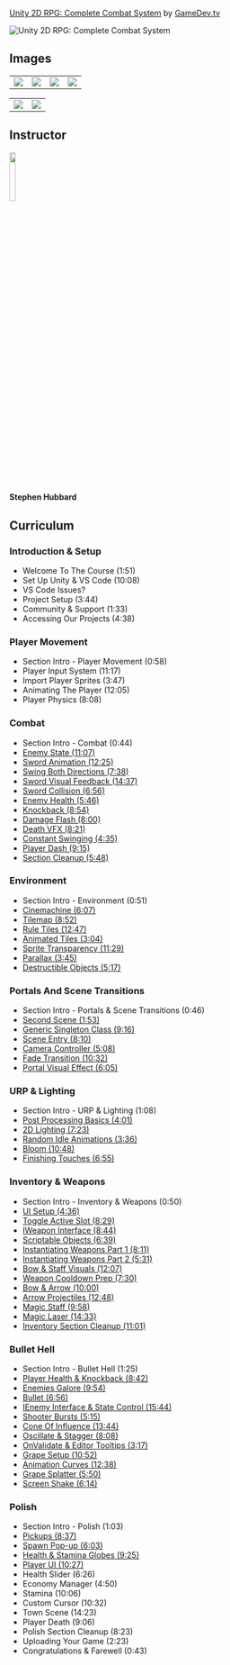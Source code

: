 [Unity 2D RPG: Complete Combat System](https://www.gamedev.tv/p/unity-2d-rpg-combat)
by [GameDev.tv](https://www.gamedev.tv)

![Unity 2D RPG: Complete Combat System](https://cdn.filestackcontent.com/uVFETbJaQ6my43PerpgZ)


## Images
<table>
    <tr>
        <td><img src="https://www.filepicker.io/api/file/Ov3HSDTNi1Qxo2tGOkAt" /></td>
        <td><img src="https://www.filepicker.io/api/file/NmUWdmCJTQu4S1IpFf8g" /></td>
        <td><img src="https://www.filepicker.io/api/file/oMWvozTeXY1B3LdKTXQS" /></td>
        <td><img src="https://www.filepicker.io/api/file/r3zjWqWRRxGoP8NlQXHH" /></td>
    </tr>
</table>

<table>
    <tr>
        <td><img src="https://www.filepicker.io/api/file/qfRROH6cRZa8UpYo85Vd" /></td>
        <td><img src="https://www.filepicker.io/api/file/4OnXrQpCSi2Ny3xybchA" /></td>
    </tr>
</table>

## Instructor
<img src="https://www.filepicker.io/api/file/RF2tbC4kSReyIy0Bnhyx" width="15%" />
<h4>Stephen Hubbard</h4>

## Curriculum
### Introduction & Setup
- Welcome To The Course (1:51)
- Set Up Unity & VS Code (10:08)
- VS Code Issues?
- Project Setup (3:44)
- Community & Support (1:33)
- Accessing Our Projects (4:38)

### Player Movement
- Section Intro - Player Movement (0:58)
- Player Input System (11:17)
- Import Player Sprites (3:47)
- Animating The Player (12:05)
- Player Physics (8:08)

### Combat
- Section Intro - Combat (0:44)
- [Enemy State (11:07)](https://github.com/aaronmsimon/unity-gamedevtv-2drpg-combatsys/commit/ae5a5a1b3af1e17f7b43b357fd0816482cc53e68)
- [Sword Animation (12:25)](https://github.com/aaronmsimon/unity-gamedevtv-2drpg-combatsys/commit/97fe4bd4f349e44d6e08ab1cbd51874a6d56ae42)
- [Swing Both Directions (7:38)](https://github.com/aaronmsimon/unity-gamedevtv-2drpg-combatsys/commit/4f3a7d5fe919e38d108632d7a029a1fcd5066c50)
- [Sword Visual Feedback (14:37)](https://github.com/aaronmsimon/unity-gamedevtv-2drpg-combatsys/commit/d65399941f9b462ca8963309648ffc3e3332ef71)
- [Sword Collision (6:56)](https://github.com/aaronmsimon/unity-gamedevtv-2drpg-combatsys/commit/47b20cf5a0ce1190b33dc32237325235e2682673)
- [Enemy Health (5:46)](https://github.com/aaronmsimon/unity-gamedevtv-2drpg-combatsys/commit/1c355f2e982892c469d052cfc1bd9e3b493d6e35)
- [Knockback (8:54)](https://github.com/aaronmsimon/unity-gamedevtv-2drpg-combatsys/commit/fc90a581de8d512e9a8f64210f40ff09fcd6e884)
- [Damage Flash (8:00)](https://github.com/aaronmsimon/unity-gamedevtv-2drpg-combatsys/commit/225d00003cb21e411e3da6a91de333799e20409c)
- [Death VFX (8:21)](https://github.com/aaronmsimon/unity-gamedevtv-2drpg-combatsys/commit/ac8fe1498a1d60a98aa464aae4b6cd125a464d59)
- [Constant Swinging (4:35)](https://github.com/aaronmsimon/unity-gamedevtv-2drpg-combatsys/commit/bcfc9e31f0437cd5f3b6bfb8bce29226ba61a6be0)
- [Player Dash (9:15)](https://github.com/aaronmsimon/unity-gamedevtv-2drpg-combatsys/commit/c404c2e77193e6ea07a6f4db25789bf67de0230c)
- [Section Cleanup (5:48)](https://github.com/aaronmsimon/unity-gamedevtv-2drpg-combatsys/commit/74d88a467fbb85b0d26d34ae1e1f015ed8779d80)

### Environment
- Section Intro - Environment (0:51)
- [Cinemachine (6:07)](https://github.com/aaronmsimon/unity-gamedevtv-2drpg-combatsys/commit/290d509646d64393edad47b412bc8abb8a51574d)
- [Tilemap (8:52)](https://github.com/aaronmsimon/unity-gamedevtv-2drpg-combatsys/commit/67170193803c12709202a3fa16a122456316c1ba)
- [Rule Tiles (12:47)](https://github.com/aaronmsimon/unity-gamedevtv-2drpg-combatsys/commit/0233cfbf300ea296aa5b6c4c7c0c26576d4cb371)
- [Animated Tiles (3:04)](https://github.com/aaronmsimon/unity-gamedevtv-2drpg-combatsys/commit/c030b64ecf6b9c4f945dea53b1ccf54fca5b9850)
- [Sprite Transparency (11:29)](https://github.com/aaronmsimon/unity-gamedevtv-2drpg-combatsys/commit/2050ee2891271d23ea5e4e9bfad6134d91e813e3)
- [Parallax (3:45)](https://github.com/aaronmsimon/unity-gamedevtv-2drpg-combatsys/commit/f23a06fdf8d5bff1e198c771d072440ce1e956d6)
- [Destructible Objects (5:17)](https://github.com/aaronmsimon/unity-gamedevtv-2drpg-combatsys/commit/e48c021918adb468b9dc8890b5adf62abd49991c)

### Portals And Scene Transitions
- Section Intro - Portals & Scene Transitions (0:46)
- [Second Scene (1:53)](https://github.com/aaronmsimon/unity-gamedevtv-2drpg-combatsys/commit/30a62ef36df5ce9a6eb4ff06bfb6beb020488d53)
- [Generic Singleton Class (9:16)](https://github.com/aaronmsimon/unity-gamedevtv-2drpg-combatsys/commit/80132a0615d5b6b27f07a55fc1f593a48899caa6)
- [Scene Entry (8:10)](https://github.com/aaronmsimon/unity-gamedevtv-2drpg-combatsys/commit/c6448aaf06b82ccf82575d527b9f2dd9e0c0798a)
- [Camera Controller (5:08)](https://github.com/aaronmsimon/unity-gamedevtv-2drpg-combatsys/commit/dff40da7642057e541ac585113ed60d1dd937856)
- [Fade Transition (10:32)](https://github.com/aaronmsimon/unity-gamedevtv-2drpg-combatsys/commit/1b18d0f4169f7d3514d10cf7da43c5d31c46866f)
- [Portal Visual Effect (6:05)](https://github.com/aaronmsimon/unity-gamedevtv-2drpg-combatsys/commit/b2f4b53931ca463c4ef5dac9ae172eed119acf2a)

### URP & Lighting
- Section Intro - URP & Lighting (1:08)
- [Post Processing Basics (4:01)](https://github.com/aaronmsimon/unity-gamedevtv-2drpg-combatsys/commit/8d6b18da5b1c6717e36088a1b6a5915489a00ac4)
- [2D Lighting (7:23)](https://github.com/aaronmsimon/unity-gamedevtv-2drpg-combatsys/commit/4220a16bdf8331a0dfbd6d70e910d3d0b8f73499)
- [Random Idle Animations (3:36)](https://github.com/aaronmsimon/unity-gamedevtv-2drpg-combatsys/commit/f24d193a22177141b721a1c2685c01a644e35d0f)
- [Bloom (10:48)](https://github.com/aaronmsimon/unity-gamedevtv-2drpg-combatsys/commit/c64c97b523025324cf575df3dadab533a4676e0e)
- [Finishing Touches (6:55)](https://github.com/aaronmsimon/unity-gamedevtv-2drpg-combatsys/commit/551ca35e080fce97faf38d7c05a4e620ab599bf7)

### Inventory & Weapons
- Section Intro - Inventory & Weapons (0:50)
- [UI Setup (4:36)](https://github.com/aaronmsimon/unity-gamedevtv-2drpg-combatsys/commit/83d0d6681e8ed8934d8f01aee40ac57356461e78)
- [Toggle Active Slot (8:29)](https://github.com/aaronmsimon/unity-gamedevtv-2drpg-combatsys/commit/2d9fe89338fba936b8e13b773f906f46db6420cb)
- [IWeapon Interface (8:44)](https://github.com/aaronmsimon/unity-gamedevtv-2drpg-combatsys/commit/e264c1f0c2da4380ef65f9fa774525bbf42435d3)
- [Scriptable Objects (6:39)](https://github.com/aaronmsimon/unity-gamedevtv-2drpg-combatsys/commit/3649bb3a92244cbd5c6e7f8ba5598ad129e8f036)
- [Instantiating Weapons Part 1 (8:11)](https://github.com/aaronmsimon/unity-gamedevtv-2drpg-combatsys/commit/bb00268c0fd12e2a7d72526c3af63619dbff5729)
- [Instantiating Weapons Part 2 (5:31)](https://github.com/aaronmsimon/unity-gamedevtv-2drpg-combatsys/commit/acf92431d4ff43acacc9344f8b71276c05b4cb40)
- [Bow & Staff Visuals (12:07)](https://github.com/aaronmsimon/unity-gamedevtv-2drpg-combatsys/commit/56e602c945bb4f08561a6ead9f3223ec53e9ed08)
- [Weapon Cooldown Prep (7:30)](https://github.com/aaronmsimon/unity-gamedevtv-2drpg-combatsys/commit/33ca8c2b39b172c69f38d571df482c73bdb7d3eb)
- [Bow & Arrow (10:00)](https://github.com/aaronmsimon/unity-gamedevtv-2drpg-combatsys/commit/0737cacb4c7572abeb73c1ef9806eb8c7fb2b0af)
- [Arrow Projectiles (12:48)](https://github.com/aaronmsimon/unity-gamedevtv-2drpg-combatsys/commit/da6060e2b8dd7e10fe0856998d8061f9a35a9356)
- [Magic Staff (9:58)](https://github.com/aaronmsimon/unity-gamedevtv-2drpg-combatsys/commit/ca2665244605761447a67efbf7a9506bf27f0978)
- [Magic Laser (14:33)](https://github.com/aaronmsimon/unity-gamedevtv-2drpg-combatsys/commit/9604b61ffaa41b8d69db0653faee8dd0fa546de6)
- [Inventory Section Cleanup (11:01)](https://github.com/aaronmsimon/unity-gamedevtv-2drpg-combatsys/commit/23fc9c1f5a20c4b429881247e6eb59b3b8541934)

### Bullet Hell
- Section Intro - Bullet Hell (1:25)
- [Player Health & Knockback (8:42)](https://github.com/aaronmsimon/unity-gamedevtv-2drpg-combatsys/commit/f870aa11dad77099f9bb0d837186264119e00664)
- [Enemies Galore (9:54)](https://github.com/aaronmsimon/unity-gamedevtv-2drpg-combatsys/commit/846c70dcf6630794b382a9d9570aa4767c811517)
- [Bullet (6:56)](https://github.com/aaronmsimon/unity-gamedevtv-2drpg-combatsys/commit/ee10315195be1e458afaaa03cdaddbf08bf2f352)
- [IEnemy Interface & State Control (15:44)](https://github.com/aaronmsimon/unity-gamedevtv-2drpg-combatsys/commit/7586f305f1a26e67796fc08bab8e80098388e35a)
- [Shooter Bursts (5:15)](https://github.com/aaronmsimon/unity-gamedevtv-2drpg-combatsys/commit/9d07c6f9a3cab099d9027523670ba78635a2cae7)
- [Cone Of Influence (13:44)](https://github.com/aaronmsimon/unity-gamedevtv-2drpg-combatsys/commit/010e3ae8f6a15d45d19ece15d0702dc64ea04022)
- [Oscillate & Stagger (8:08)](https://github.com/aaronmsimon/unity-gamedevtv-2drpg-combatsys/commit/91605b2aef96e372416898868de9194ff64ceee8)
- [OnValidate & Editor Tooltips (3:17)](https://github.com/aaronmsimon/unity-gamedevtv-2drpg-combatsys/commit/90490bb10e1caea6069c4f35539a0a54c0ff0cbf)
- [Grape Setup (10:52)](https://github.com/aaronmsimon/unity-gamedevtv-2drpg-combatsys/commit/10c4c332f9cecc843475fefe428ac3036f0a28e3)
- [Animation Curves (12:38)](https://github.com/aaronmsimon/unity-gamedevtv-2drpg-combatsys/commit/10ac4e5780adb8a54c63f934d636659a771a1f42)
- [Grape Splatter (5:50)](https://github.com/aaronmsimon/unity-gamedevtv-2drpg-combatsys/commit/c49aa6ced4c8ebfc6b622c7f4acceb04db8282c5)
- [Screen Shake (6:14)](https://github.com/aaronmsimon/unity-gamedevtv-2drpg-combatsys/commit/4748b93db846fce1cc10aa0fd843ec39d0c1fbf2)

### Polish
- Section Intro - Polish (1:03)
- [Pickups (8:37)](https://github.com/aaronmsimon/unity-gamedevtv-2drpg-combatsys/commit/a14e4ba18d79cea97ad67ea551911910cd73c956)
- [Spawn Pop-up (6:03)](https://github.com/aaronmsimon/unity-gamedevtv-2drpg-combatsys/commit/7edaa76f0161ad424b7544f9ae27549a2335354c)
- [Health & Stamina Globes (9:25)](https://github.com/aaronmsimon/unity-gamedevtv-2drpg-combatsys/commit/9b114ad87aa5ed717e6f04e7d06c567ac309317e)
- [Player UI (10:27)](https://github.com/aaronmsimon/unity-gamedevtv-2drpg-combatsys/commit/2610e237628ad25c4e9c20e7348ab3b4a05cbb7f)
- Health Slider (6:26)
- Economy Manager (4:50)
- Stamina (10:06)
- Custom Cursor (10:32)
- Town Scene (14:23)
- Player Death (9:06)
- Polish Section Cleanup (8:23)
- Uploading Your Game (2:23)
- Congratulations & Farewell (0:43)